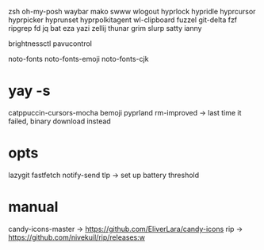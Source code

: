 zsh
oh-my-posh
waybar
mako
swww
wlogout
hyprlock
hypridle
hyprcursor
hyprpicker
hyprunset
hyprpolkitagent
wl-clipboard
fuzzel
git-delta
fzf
ripgrep
fd
jq
bat
eza
yazi
zellij
thunar
grim
slurp
satty
ianny

brightnessctl
pavucontrol

noto-fonts
noto-fonts-emoji
noto-fonts-cjk

# yay -s
catppuccin-cursors-mocha
bemoji
pyprland
rm-improved -> last time it failed, binary download instead

# opts
lazygit
fastfetch
notify-send
tlp -> set up battery threshold

# manual
candy-icons-master -> https://github.com/EliverLara/candy-icons
rip -> https://github.com/nivekuil/rip/releases:w

